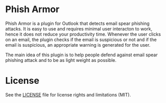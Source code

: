 # Phish Armor
Phish Armor is a plugin for Outlook that detects email spear phishing attacks. It is easy to use and requires minimal user interacton to work, hence it does not reduce your productivity time. Whenever the user clicks on an email, the plugin checks if the email is suspicious or not and if the email is suspicious, an appropriate warning is generated for the user.

The main idea of this plugin is to help people defend against email spear phishing attack and to be as light weight as possible.

# License
See the [LICENSE](LICENSE) file for license rights and limitations (MIT).
